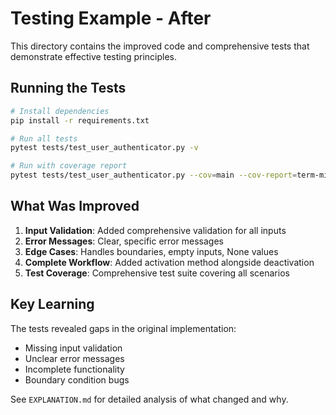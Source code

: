 # Testing Example - After

This directory contains the improved code and comprehensive tests that demonstrate effective testing principles.

## Running the Tests

```bash
# Install dependencies
pip install -r requirements.txt

# Run all tests
pytest tests/test_user_authenticator.py -v

# Run with coverage report
pytest tests/test_user_authenticator.py --cov=main --cov-report=term-missing
```

## What Was Improved

1. **Input Validation**: Added comprehensive validation for all inputs
2. **Error Messages**: Clear, specific error messages
3. **Edge Cases**: Handles boundaries, empty inputs, None values
4. **Complete Workflow**: Added activation method alongside deactivation
5. **Test Coverage**: Comprehensive test suite covering all scenarios

## Key Learning

The tests revealed gaps in the original implementation:
- Missing input validation
- Unclear error messages  
- Incomplete functionality
- Boundary condition bugs

See `EXPLANATION.md` for detailed analysis of what changed and why.

